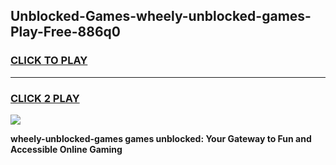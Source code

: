 
## Unblocked-Games-wheely-unblocked-games-Play-Free-886q0
<h3>
<a href="https://premium76.site?title=wheely-unblocked-games&ref=20M">CLICK TO PLAY</a></h3>
<hr>

<h3>
<a href="https://premium76.site?title=wheely-unblocked-games&ref=20M">CLICK 2 PLAY</a>
  
</h3>

<a href="https://premium76.site?title=wheely-unblocked-games&ref=19M"><img src="https://clearcache.store/games.png"></a>


**wheely-unblocked-games games unblocked: Your Gateway to Fun and Accessible Online Gaming**
